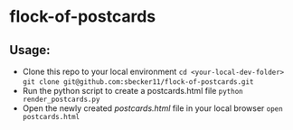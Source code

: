 # flock-of-postcards

## Usage:

* Clone this repo to your local environment 
`cd <your-local-dev-folder>`
`git clone git@github.com:sbecker11/flock-of-postcards.git`
* Run the python script to create a postcards.html file
`python render_postcards.py`
* Open the newly created *postcards.html* file in your local browser
`open postcards.html`


